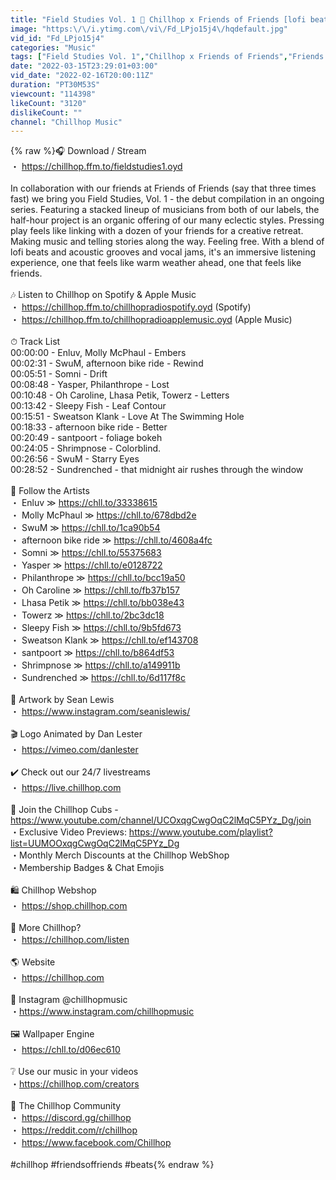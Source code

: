 ```yaml
---
title: "Field Studies Vol. 1 🌳 Chillhop x Friends of Friends [lofi beats \/ folk \/ vocal]"
image: "https:\/\/i.ytimg.com\/vi\/Fd_LPjo15j4\/hqdefault.jpg"
vid_id: "Fd_LPjo15j4"
categories: "Music"
tags: ["Field Studies Vol. 1","Chillhop x Friends of Friends","Friends of Friends"]
date: "2022-03-15T23:29:01+03:00"
vid_date: "2022-02-16T20:00:11Z"
duration: "PT30M53S"
viewcount: "114398"
likeCount: "3120"
dislikeCount: ""
channel: "Chillhop Music"
---
```

{% raw %}🎧 Download / Stream<br />・ <a rel="nofollow" target="blank" href="https://chillhop.ffm.to/fieldstudies1.oyd">https://chillhop.ffm.to/fieldstudies1.oyd</a><br /><br />In collaboration with our friends at Friends of Friends (say that three times fast) we bring you Field Studies, Vol. 1 - the debut compilation in an ongoing series. Featuring a stacked lineup of musicians from both of our labels, the half-hour project is an organic offering of our many eclectic styles. Pressing play feels like linking with a dozen of your friends for a creative retreat. Making music and telling stories along the way. Feeling free. With a blend of lofi beats and acoustic grooves and vocal jams, it's an immersive listening experience, one that feels like warm weather ahead, one that feels like friends.<br /><br />🎶 Listen to Chillhop on Spotify &amp; Apple Music<br />・ <a rel="nofollow" target="blank" href="https://chillhop.ffm.to/chillhopradiospotify.oyd">https://chillhop.ffm.to/chillhopradiospotify.oyd</a> (Spotify)<br />・ <a rel="nofollow" target="blank" href="https://chillhop.ffm.to/chillhopradioapplemusic.oyd">https://chillhop.ffm.to/chillhopradioapplemusic.oyd</a> (Apple Music)<br /><br />⏱ Track List<br />00:00:00 - Enluv, Molly McPhaul - Embers <br />00:02:31 - SwuM, afternoon bike ride - Rewind <br />00:05:51 - Somni - Drift <br />00:08:48 - Yasper, Philanthrope - Lost <br />00:10:48 - Oh Caroline, Lhasa Petik, Towerz - Letters <br />00:13:42 - Sleepy Fish - Leaf Contour <br />00:15:51 - Sweatson Klank - Love At The Swimming Hole <br />00:18:33 - afternoon bike ride - Better <br />00:20:49 - santpoort - foliage bokeh <br />00:24:05 - Shrimpnose - Colorblind. <br />00:26:56 - SwuM - Starry Eyes <br />00:28:52 - Sundrenched - that midnight air rushes through the window <br /><br />🙌 Follow the Artists<br />・ Enluv ≫ <a rel="nofollow" target="blank" href="https://chll.to/33338615">https://chll.to/33338615</a><br />・ Molly McPhaul ≫ <a rel="nofollow" target="blank" href="https://chll.to/678dbd2e">https://chll.to/678dbd2e</a><br />・ SwuM ≫ <a rel="nofollow" target="blank" href="https://chll.to/1ca90b54">https://chll.to/1ca90b54</a><br />・ afternoon bike ride ≫ <a rel="nofollow" target="blank" href="https://chll.to/4608a4fc">https://chll.to/4608a4fc</a><br />・ Somni ≫ <a rel="nofollow" target="blank" href="https://chll.to/55375683">https://chll.to/55375683</a><br />・ Yasper ≫ <a rel="nofollow" target="blank" href="https://chll.to/e0128722">https://chll.to/e0128722</a><br />・ Philanthrope ≫ <a rel="nofollow" target="blank" href="https://chll.to/bcc19a50">https://chll.to/bcc19a50</a><br />・ Oh Caroline ≫ <a rel="nofollow" target="blank" href="https://chll.to/fb37b157">https://chll.to/fb37b157</a><br />・ Lhasa Petik ≫ <a rel="nofollow" target="blank" href="https://chll.to/bb038e43">https://chll.to/bb038e43</a><br />・ Towerz ≫ <a rel="nofollow" target="blank" href="https://chll.to/2bc3dc18">https://chll.to/2bc3dc18</a><br />・ Sleepy Fish ≫ <a rel="nofollow" target="blank" href="https://chll.to/9b5fd673">https://chll.to/9b5fd673</a><br />・ Sweatson Klank ≫ <a rel="nofollow" target="blank" href="https://chll.to/ef143708">https://chll.to/ef143708</a><br />・ santpoort ≫ <a rel="nofollow" target="blank" href="https://chll.to/b864df53">https://chll.to/b864df53</a><br />・ Shrimpnose ≫ <a rel="nofollow" target="blank" href="https://chll.to/a149911b">https://chll.to/a149911b</a><br />・ Sundrenched ≫ <a rel="nofollow" target="blank" href="https://chll.to/6d117f8c">https://chll.to/6d117f8c</a><br /><br />🎨 Artwork by Sean Lewis<br />・ <a rel="nofollow" target="blank" href="https://www.instagram.com/seanislewis/">https://www.instagram.com/seanislewis/</a><br />     <br />🎬 Logo Animated by Dan Lester<br />・ <a rel="nofollow" target="blank" href="https://vimeo.com/danlester">https://vimeo.com/danlester</a><br /><br />✔️ Check out our 24/7 livestreams<br />・ <a rel="nofollow" target="blank" href="https://live.chillhop.com">https://live.chillhop.com</a><br /><br />🦝 Join the Chillhop Cubs - <a rel="nofollow" target="blank" href="https://www.youtube.com/channel/UCOxqgCwgOqC2lMqC5PYz_Dg/join">https://www.youtube.com/channel/UCOxqgCwgOqC2lMqC5PYz_Dg/join</a> <br />・Exclusive Video Previews: <a rel="nofollow" target="blank" href="https://www.youtube.com/playlist?list=UUMOOxqgCwgOqC2lMqC5PYz_Dg">https://www.youtube.com/playlist?list=UUMOOxqgCwgOqC2lMqC5PYz_Dg</a><br />・Monthly Merch Discounts at the Chillhop WebShop<br />・Membership Badges &amp; Chat Emojis<br /><br />🛍 Chillhop Webshop<br />・ <a rel="nofollow" target="blank" href="https://shop.chillhop.com">https://shop.chillhop.com</a><br /><br />🐾 More Chillhop?<br />・ <a rel="nofollow" target="blank" href="https://chillhop.com/listen">https://chillhop.com/listen</a><br /><br />🌎 Website<br />・ <a rel="nofollow" target="blank" href="https://chillhop.com">https://chillhop.com</a><br /><br />🤳 Instagram @chillhopmusic <br />・<a rel="nofollow" target="blank" href="https://www.instagram.com/chillhopmusic">https://www.instagram.com/chillhopmusic</a><br /><br />🖼 Wallpaper Engine<br />・ <a rel="nofollow" target="blank" href="https://chll.to/d06ec610">https://chll.to/d06ec610</a><br /><br />❔ Use our music in your videos<br />・<a rel="nofollow" target="blank" href="https://chillhop.com/creators">https://chillhop.com/creators</a><br /><br />🙏 The Chillhop Community<br />・ <a rel="nofollow" target="blank" href="https://discord.gg/chillhop">https://discord.gg/chillhop</a><br />・ <a rel="nofollow" target="blank" href="https://reddit.com/r/chillhop">https://reddit.com/r/chillhop</a><br />・ <a rel="nofollow" target="blank" href="https://www.facebook.com/Chillhop">https://www.facebook.com/Chillhop</a><br /><br />#chillhop #friendsoffriends #beats{% endraw %}
